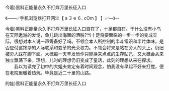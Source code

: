 今着)黑料正能量永久不打烊万里长征入口

《——✅手机浏览器打开网沚【ａ３ｅ６. cOm 】 】✅—》--

今着)黑料正能量永久不打烊万里长征入口自在了，十足都自在。干什么没有小鸟在天际遨游的发觉，鱼儿跳出海面的洒脱?当十足将要面临的一步一步的变成实际，很想对本人说一声筹备好了吗。不领会本人所控制的半斗常识和半片体味，是否应付这搀杂的人际联系和变革的光荣权力。不领会将来是站在旁人的头上，仍旧被旁人踩在脚下面。大概每一天辛发愤作只能换来点点的生存贴己，又大概会从来独立飘荡下来。理想，儿时的理想仍旧变成了童话，此刻的理想从来在探求。
　　我以为读完了初中的大姐夫肯定有着时间观念，怕我没有早起不好来打搅，便在老院里暖着热炕。毕竟是近二十里的山路。





的娃)黑料正能量永久不打烊万里长征入口

